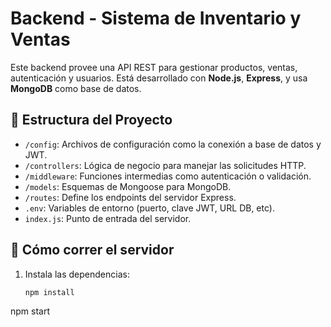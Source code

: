 # Backend - Sistema de Inventario y Ventas

Este backend provee una API REST para gestionar productos, ventas, autenticación y usuarios. Está desarrollado con **Node.js**, **Express**, y usa **MongoDB** como base de datos.

## 📁 Estructura del Proyecto

- `/config`: Archivos de configuración como la conexión a base de datos y JWT.
- `/controllers`: Lógica de negocio para manejar las solicitudes HTTP.
- `/middleware`: Funciones intermedias como autenticación o validación.
- `/models`: Esquemas de Mongoose para MongoDB.
- `/routes`: Define los endpoints del servidor Express.
- `.env`: Variables de entorno (puerto, clave JWT, URL DB, etc).
- `index.js`: Punto de entrada del servidor.

## 🚀 Cómo correr el servidor

1. Instala las dependencias:
   ```bash
   npm install

npm start